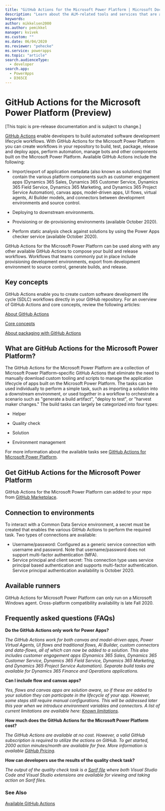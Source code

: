 ```yaml
---
title: "GitHub Actions for the Microsoft Power Platform | Microsoft Docs"
description: "Learn about the ALM-related tools and services that are available to developers when using Github and the Microsoft Power Platform."
keywords: 
author: mikkelsen2000
ms.author: pemikkel
manager: kvivek
ms.custom: ""
ms.date: 06/04/2020
ms.reviewer: "pehecke"
ms.service: powerapps
ms.topic: "article"
search.audienceType: 
  - developer
search.app: 
  - PowerApps
  - D365CE
---
```


# GitHub Actions for the Microsoft Power Platform (Preview)

[This topic is pre-release documentation and is subject to change.]

[GitHub Actions](https://help.github.com/articles/about-github-actions) enable developers to build automated software development lifecycle workflows. With GitHub Actions for the Microsoft Power Platform you can create workflows in your repository to build, test, package, release and deploy apps, perform automation, manage bots and other components built on the Microsoft Power Platform. Available GitHub Actions include the following:

<ul><li>Import/export of application metadata (also known as
solutions) that contain the various platform components such as customer engagement apps (Dynamics 365 Sales, Dynamics 365 Customer Service, Dynamics 365 Field Service, Dynamics 365 Marketing, and Dynamics 365 Project Service Automation), canvas apps, model-driven apps, UI flows, virtual agents, AI Builder models, and connectors between development environments and source control.</li></ul>
<ul><li>Deploying to downstream environments.</li></ul>

<ul><li>Provisioning or de-provisioning
environments (available October 2020).</li></ul>

<ul><li>Perform static analysis check against solutions by using the Power Apps checker service (available October 2020).</li></ul>

GitHub Actions for the Microsoft Power Platform can be used along with any other available GitHub Actions to compose your build and release workflows. Workflows that teams commonly put in place include provisioning development environments, export from development environment to source control, generate builds, and release.

## Key concepts
GitHub Actions enable you to create custom software development life cycle (SDLC) workflows directly in your GitHub repository. For an overview of GitHub Actions and core concepts, review the following articles:

[About GitHub Actions](https://help.github.com/actions/getting-started-with-github-actions/about-github-actions)

[Core concepts](https://help.github.com/actions/getting-started-with-github-actions/core-concepts-for-github-actions)

[About packaging with GitHub Actions](https://help.github.com/en/actions/publishing-packages-with-github-actions/about-packaging-with-github-actions)

## What are GitHub Actions for the Microsoft Power Platform?

The GitHub Actions for the Microsoft Power Platform are a collection of Microsoft Power Platform&ndash;specific GitHub Actions that eliminate the need to manually download custom tooling and
scripts to manage the application lifecycle of apps built on the Microsoft Power Platform. The tasks can be used
individually to perform a simple task, such as importing a solution into a
downstream environment, or used together in a workflow to orchestrate a
scenario such as "generate a build artifact", "deploy to test", or "harvest maker changes." The build tasks can largely be categorized into four types:

- Helper

- Quality check

- Solution

- Environment management

For more information about the available tasks see [GitHub Actions for Microsoft Power Platform](devops-github-available-actions.md).

## Get GitHub Actions for the Microsoft Power Platform

GitHub Actions for the Microsoft Power Platform can added to your repo
from [GitHub Marketplace](https://github.com/marketplace?type=actions).

## Connection to environments

To interact with a Common Data Service environment, a secret must be created that enables the various GitHub Actions to perform the required task. Two types of connections are available:

- Username/password: Configured as a generic service connection with username and password. Note that username/password does not support multi-factor authentication (MFA).
- Service principal and client secret: This connection type uses service principal based authentication and supports multi-factor authentication. Service principal authentication availability is  October 2020.

## Available runners
GitHub Actions for Microsoft Power Platform can only run on a Microsoft Windows agent. Cross-platform compatibility availability is late Fall 2020.

## Frequently asked questions (FAQs)

**Do the GitHub Actions only work for Power Apps?**  

*The GitHub Actions work for both canvas and model-driven apps, Power Virtual Agents, UI flows and traditional flows, AI Builder, custom connectors and data-flows, all of which can now be added to a solution. This also includes customer engagement apps (Dynamics 365 Sales, Dynamics 365 Customer Service, Dynamics 365 Field Service, Dynamics 365 Marketing, and Dynamics 365 Project Service Automation). Separate build tasks are available for Dynamics 365 Finance and Operations applications.*

**Can I include flow and canvas apps?**

*Yes, flows and canvas apps are solution aware, so if these are added to your solution they can participate in the lifecycle of your app.  However, some steps still require manual configurations. This will be addressed later this year when we introduce environment variables and connectors. A list of current limitations are available here: [Known limitations](/powerapps/maker/common-data-service/use-solution-explorer#known-limitations).*

**How much does the GitHub Actions for the Microsoft Power Platform cost?**

*The GitHub Actions are available at no cost. However, a valid GitHub subscription is required to utilize the actions on GitHub. To get started, 2000 action minutes/month are available for free. More information is available [GitHub Pricing](https://github.com/pricing/).*

**How can developers use the results of the quality check task?**

*The output of the quality check task is a [Sarif file](https://sarifweb.azurewebsites.net/) where both Visual Studio Code and Visual Studio extensions are available for viewing and taking action on Sarif files.*

### See Also

[Available GitHub Actions](devops-github-available-actions.md)
